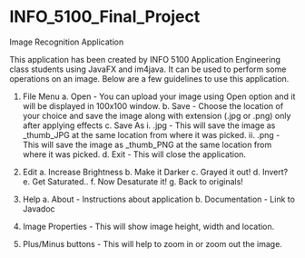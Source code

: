 # INFO_5100_Final_Project
Image Recognition Application
 
This application has been created by INFO 5100 Application Engineering class students using JavaFX and im4java. It can be used to perform some operations on an image. Below are a few guidelines to use this application.

1.	File Menu
  a.	Open - You can upload your image using Open option and it will be displayed in 100x100 window.
  b.	Save - Choose the location of your choice and save the image along with extension (.jpg or .png) only after applying effects
  c.	Save As
    i.	.jpg - This will save the image as _thumb_JPG at the same location from where it was picked. 
    ii.	.png - This will save the image as _thumb_PNG at the same location from where it was picked.
  d.	Exit - This will close the application.

2.	Edit 
  a.	Increase Brightness 
  b.	Make it Darker
  c.	Grayed it out!
  d.	Invert?
  e.	Get Saturated..
  f.	Now Desaturate it!
  g.	Back to originals!
 
3.	Help
  a.	About - Instructions about application
  b.	Documentation - Link to Javadoc
 
4.	Image Properties - This will show image height, width and location.
 
5.	Plus/Minus buttons - This will help to zoom in or zoom out the image.
